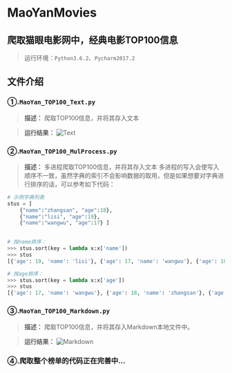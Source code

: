 # MaoYanMovies
## 爬取猫眼电影网中，经典电影TOP100信息
> 运行环境：`Python3.6.2`、`Pycharm2017.2`

## 文件介绍
### ①.`MaoYan_TOP100_Text.py`
> **描述：**
> 爬取TOP100信息，并将其存入文本

> **运行结果：**
![Text](https://raw.githubusercontent.com/IMWoolei/MaoYanMovies/master/Screenshot/Text.png)

### ②.`MaoYan_TOP100_MulProcess.py`

> **描述：**
> 多进程爬取TOP100信息，并将其存入文本
> 多进程的写入会使写入顺序不一致，虽然字典的索引不会影响数据的取用，但是如果想要对字典进行排序的话，可以参考如下代码：


```python  
# 示例字典列表
stus = [
    {"name":"zhangsan", "age":18}, 
    {"name":"lisi", "age":19},      
    {"name":"wangwu", "age":17} ]

    
# 按name排序：
>>> stus.sort(key = lambda x:x['name'])
>>> stus
[{'age': 19, 'name': 'lisi'}, {'age': 17, 'name': 'wangwu'}, {'age': 18, 'name': 'zhangsan'}]

# 按age排序：
>>> stus.sort(key = lambda x:x['age'])
>>> stus
[{'age': 17, 'name': 'wangwu'}, {'age': 18, 'name': 'zhangsan'}, {'age': 19, 'name': 'lisi'}]
```

### ③.`MaoYan_TOP100_Markdown.py`
> **描述：**
> 爬取TOP100信息，并将其存入Markdown本地文件中。

> **运行结果：**
![Markdown](https://raw.githubusercontent.com/IMWoolei/MaoYanMovies/master/Screenshot/Markdown.png)


### ④.爬取整个榜单的代码正在完善中...
